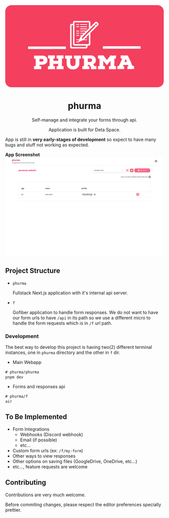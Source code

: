 <div align="center">
<img src="./assets/banner.png">

<h1>phurma</h1>

<p>Self-manage and integrate your forms through api.</p>

<p>Application is built for Deta Space.</p>

</div>

App is still in **very early-stages of development** so expect to have many bugs and stuff not working as expected.

**App Screenshot**
![Screenshot](./assets/screenshot.png)

## Project Structure

- `phurma`

  Fullstack Next.js application with it's internal api server.

- `f`

  Gofiber application to handle form responses. We do not want to have our form urls to have `/api` in its path so we use a different micro to handle the form requests which is in `/f` url path.

### Development

The best way to develop this project is having two(2) different terminal instances, one in `phurma` directory and the other in `f` dir.

- Main Webapp

```
# phurma/phurma
pnpm dev
```

- Forms and responses api

```
# phurma/f
air
```

## To Be Implemented

- Form Integrations
  - Webhooks (Discord webhook)
  - Email (if possible)
  - etc...
- Custom form urls (ex: `/f/my-form`)
- Other ways to view responses
- Other options on saving files (GoogleDrive, OneDrive, etc...)
- etc..., feature requests are welcome

## Contributing

Contributions are very much welcome.

Before commiting changes, please respect the editor preferences specially prettier.
